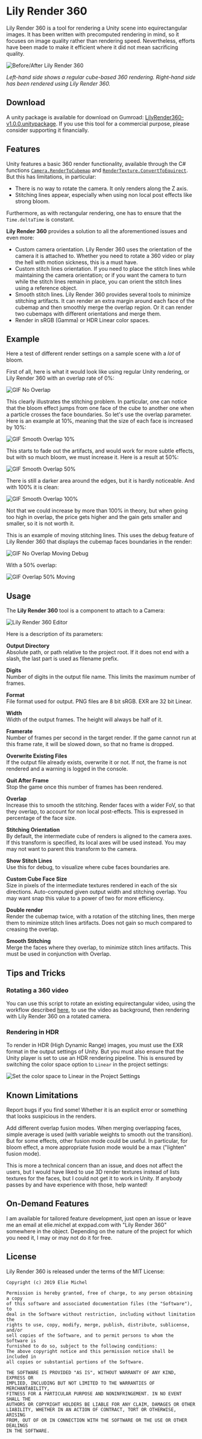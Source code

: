 Lily Render 360
===============

Lily Render 360 is a tool for rendering a Unity scene into equirectangular images. It has been written with precomputed rendering in mind, so it focuses on image quality rather than rendering speed. Nevertheless, efforts have been made to make it efficient where it did not mean sacrificing quality.

![Before/After Lily Render 360](doc/before-after.png)

*Left-hand side shows a regular cube-based 360 rendering. Right-hand side has been rendered using Lily Render 360.*

Download
--------

A unity package is available for download on Gumroad: [LilyRender360-v1.0.0.unitypackage](https://gum.co/kMcSf). If you use this tool for a commercial purpose, please consider supporting it financially.

Features
--------

Unity features a basic 360 render functionality, available through the C# functions [`Camera.RenderToCubemap`](https://docs.unity3d.com/ScriptReference/Camera.RenderToCubemap.html) and [`RenderTexture.ConvertToEquirect`](https://docs.unity3d.com/ScriptReference/RenderTexture.ConvertToEquirect.html). But this has limitations, in particular:

 - There is no way to rotate the camera. It only renders along the Z axis.
 - Stitching lines appear, especially when using non local post effects like strong bloom.

Furthermore, as with rectangular rendering, one has to ensure that the `Time.deltaTime` is constant.

**Lily Render 360** provides a solution to all the aforementioned issues and even more:

 - Custom camera orientation. Lily Render 360 uses the orientation of the camera it is attached to. Whether you need to rotate a 360 video or play the hell with motion sickness, this is a must have.
 - Custom stitch lines orientation. If you need to place the stitch lines while maintaining the camera orientation; or if you want the camera to turn while the stitch lines remain in place, you can orient the stitch lines using a reference object.
 - Smooth stitch lines. Lily Render 360 provides several tools to minimize stitching artifacts. It can render an extra margin around each face of the cubemap and then smoothly merge the overlap region. Or it can render two cubemaps with different orientations and merge them.
 - Render in sRGB (Gamma) or HDR Linear color spaces.

Example
-------

Here a test of different render settings on a sample scene with a *lot* of bloom.

First of all, here is what it would look like using regular Unity rendering, or Lily Render 360 with an overlap rate of 0%:

![GIF No Overlap](https://data.exppad.com/public/LilyRender360/doc/nooverlap.gif)

This clearly illustrates the stitching problem. In particular, one can notice that the bloom effect jumps from one face of the cube to another one when a particle crosses the face boundaries. So let's use the overlap parameter. Here is an example at 10%, meaning that the size of each face is increased by 10%:

![GIF Smooth Overlap 10%](https://data.exppad.com/public/LilyRender360/doc/smooth-overlap.1.gif)

This starts to fade out the artifacts, and would work for more subtle effects, but with so much bloom, we must increase it. Here is a result at 50%:

![GIF Smooth Overlap 50%](https://data.exppad.com/public/LilyRender360/doc/smooth-overlap.5.gif)

There is still a darker area around the edges, but it is hardly noticeable. And with 100% it is clean:

![GIF Smooth Overlap 100%](https://data.exppad.com/public/LilyRender360/doc/smooth-overlap1.gif)

Not that we could increase by more than 100% in theory, but when going too high in overlap, the price gets higher and the gain gets smaller and smaller, so it is not worth it.

This is an example of moving stitching lines. This uses the debug feature of Lily Render 360 that displays the cubemap faces boundaries in the render:

![GIF No Overlap Moving Debug](https://data.exppad.com/public/LilyRender360/doc/nooverlap-anim-debug.gif)

With a 50% overlap:

![GIF Overlap 50% Moving](https://data.exppad.com/public/LilyRender360/doc/smooth-overlap.5-anim.gif)

Usage
-----

The **Lily Render 360** tool is a component to attach to a Camera:

![Lily Render 360 Editor](doc/editor.png)

Here is a description of its parameters:

**Output Directory**  
Absolute path, or path relative to the project root. If it does not end with a slash, the last part is used as filename prefix.

**Digits**  
Number of digits in the output file name. This limits the maximum number of frames.

**Format**  
File format used for output. PNG files are 8 bit sRGB. EXR are 32 bit Linear.

**Width**  
Width of the output frames. The height will always be half of it.

**Framerate**  
Number of frames per second in the target render. If the game cannot run at this frame rate, it will be slowed down, so that no frame is dropped.

**Overwrite Existing Files**  
If the output file already exists, overwrite it or not. If not, the frame is not rendered and a warning is logged in the console.

**Quit After Frame**  
Stop the game once this number of frames has been rendered.

**Overlap**  
Increase this to smooth the stitching. Render faces with a wider FoV, so that they overlap, to account for non local post-effects. This is expressed in percentage of the face size.

**Stitching Orientation**  
By default, the intermediate cube of renders is aligned to the camera axes. If this transform is specified, its local axes will be used instead. You may  may not want to parent this transform to the camera.

**Show Stitch Lines**  
Use this for debug, to visualize where cube faces boundaries are.

**Custom Cube Face Size**  
Size in pixels of the intermediate textures rendered in each of the six directions. Auto-computed given output width and stitching overlap. You may want  snap this value to a power of two for more efficiency.

**Double render**  
Render the cubemap twice, with a rotation of the stitching lines, then merge them to minimize stitch lines artifacts. Does not gain so much compared to creasing the overlap.

**Smooth Stitching**  
Merge the faces where they overlap, to minimize stitch lines artifacts. This must be used in conjunction with Overlap.


Tips and Tricks
---------------

### Rotating a 360 video

You can use this script to rotate an existing equirectangular video, using the workflow described [here](https://docs.unity3d.com/Manual/VideoPanoramic.html), to use the video as background, then rendering with Lily Render 360 on a rotated camera.

### Rendering in HDR

To render in HDR (High Dynamic Range) images, you must use the EXR format in the output settings of Unity. But you must also ensure that the Unity player is set to use an HDR rendering pipeline. This is ensured by switching the color space option to `Linear` in the project settings:

![Set the color space to Linear in the Project Settings](doc/linear-colors.png)

Known Limitations
-----------------

Report bugs if you find some! Whether it is an explicit error or something that looks suspicious in the renders.

Add different overlap fusion modes. When merging overlapping faces, simple average is used (with variable weights to smooth out the transition). But for some effects, other fusion mode could be useful. In particular, for bloom effect, a more appropriate fusion mode would be a max ("lighten" fusion mode).

This is more a technical concern than an issue, and does not affect the users, but I would have liked to use 3D render textures instead of lists textures for the faces, but I could not get it to work in Unity. If anybody passes by and have experience with those, help wanted!

On-Demand Features
------------------

I am available for tailored feature development, just open an issue or leave me an email at elie.michel at exppad.com with "Lily Render 360" somewhere in the object. Depending on the nature of the project for which you need it, I may or may not do it for free.

License
-------

Lily Render 360 is released under the terms of the MIT License:

	Copyright (c) 2019 Élie Michel

	Permission is hereby granted, free of charge, to any person obtaining a copy
	of this software and associated documentation files (the "Software"), to
	deal in the Software without restriction, including without limitation the
	rights to use, copy, modify, merge, publish, distribute, sublicense, and/or
	sell copies of the Software, and to permit persons to whom the Software is
	furnished to do so, subject to the following conditions:
	The above copyright notice and this permission notice shall be included in
	all copies or substantial portions of the Software.

	THE SOFTWARE IS PROVIDED "AS IS", WITHOUT WARRANTY OF ANY KIND, EXPRESS OR
	IMPLIED, INCLUDING BUT NOT LIMITED TO THE WARRANTIES OF MERCHANTABILITY,
	FITNESS FOR A PARTICULAR PURPOSE AND NONINFRINGEMENT. IN NO EVENT SHALL THE
	AUTHORS OR COPYRIGHT HOLDERS BE LIABLE FOR ANY CLAIM, DAMAGES OR OTHER
	LIABILITY, WHETHER IN AN ACTION OF CONTRACT, TORT OR OTHERWISE, ARISING
	FROM, OUT OF OR IN CONNECTION WITH THE SOFTWARE OR THE USE OR OTHER DEALINGS
	IN THE SOFTWARE.
